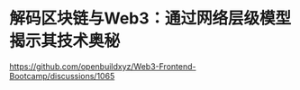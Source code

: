 # 解码区块链与Web3：通过网络层级模型揭示其技术奥秘
https://github.com/openbuildxyz/Web3-Frontend-Bootcamp/discussions/1065